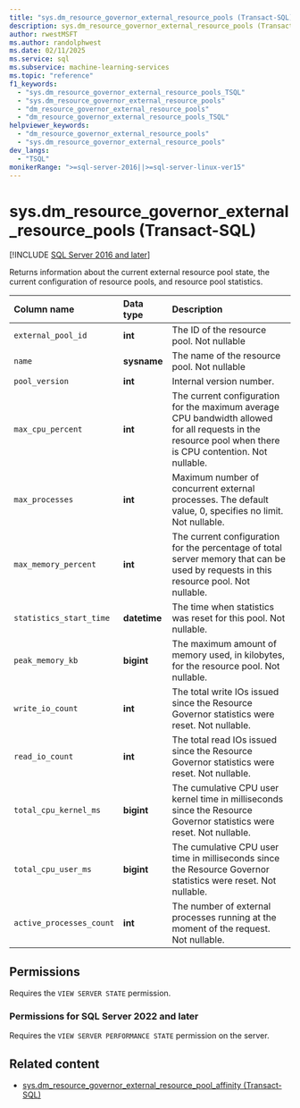 ```yaml
---
title: "sys.dm_resource_governor_external_resource_pools (Transact-SQL)"
description: sys.dm_resource_governor_external_resource_pools (Transact-SQL)
author: rwestMSFT
ms.author: randolphwest
ms.date: 02/11/2025
ms.service: sql
ms.subservice: machine-learning-services
ms.topic: "reference"
f1_keywords:
  - "sys.dm_resource_governor_external_resource_pools_TSQL"
  - "sys.dm_resource_governor_external_resource_pools"
  - "dm_resource_governor_external_resource_pools"
  - "dm_resource_governor_external_resource_pools_TSQL"
helpviewer_keywords:
  - "dm_resource_governor_external_resource_pools"
  - "sys.dm_resource_governor_external_resource_pools"
dev_langs:
  - "TSQL"
monikerRange: ">=sql-server-2016||>=sql-server-linux-ver15"
---
```


# sys.dm_resource_governor_external_resource_pools (Transact-SQL)

[!INCLUDE [SQL Server 2016 and later](../../includes/applies-to-version/sqlserver2016.md)]

Returns information about the current external resource pool state, the current configuration of resource pools, and resource pool statistics. 

| Column name | Data type | Description |
|:--|:--|:--|
| `external_pool_id` | **int** | The ID of the resource pool. Not nullable |
| `name` | **sysname** | The name of the resource pool. Not nullable |
| `pool_version` | **int** | Internal version number. |
| `max_cpu_percent` | **int** | The current configuration for the maximum average CPU bandwidth allowed for all requests in the resource pool when there is CPU contention. Not nullable. |
| `max_processes` | **int** | Maximum number of concurrent external processes. The default value, 0, specifies no limit. Not nullable. |
| `max_memory_percent` | **int** | The current configuration for the percentage of total server memory that can be used by requests in this resource pool. Not nullable. |
| `statistics_start_time` | **datetime** | The time when statistics was reset for this pool. Not nullable. |
| `peak_memory_kb` | **bigint** | The maximum amount of memory used, in kilobytes, for the resource pool. Not nullable. |
| `write_io_count` | **int** | The total write IOs issued since the Resource Governor statistics were reset. Not nullable. |
| `read_io_count` | **int** | The total read IOs issued since the Resource Governor statistics were reset. Not nullable. |
| `total_cpu_kernel_ms` | **bigint** | The cumulative CPU user kernel time in milliseconds since the Resource Governor statistics were reset. Not nullable. |
| `total_cpu_user_ms` | **bigint** | The cumulative CPU user time in milliseconds since the Resource Governor statistics were reset. Not nullable. |
| `active_processes_count` | **int** | The number of external processes running at the moment of the request. Not nullable. |

## Permissions

Requires the `VIEW SERVER STATE` permission.

### Permissions for SQL Server 2022 and later

Requires the `VIEW SERVER PERFORMANCE STATE` permission on the server.

## Related content

- [sys.dm_resource_governor_external_resource_pool_affinity (Transact-SQL)](../../relational-databases/system-dynamic-management-views/sys-dm-resource-governor-external-resource-pool-affinity-transact-sql.md)
